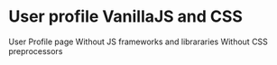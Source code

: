 # User profile VanillaJS and CSS
User Profile page
Without JS frameworks and librararies
Without CSS preprocessors
